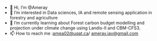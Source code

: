 - 👋 Hi, I’m @Ameray
- 👀 I’m interested in Data sciences, IA and remote sensing application in forestry and agriculture
- 🌱 I’m currently learning about Forest carbon budget modelling and projection under climate change using Landis-II and CBM-CFS3.
- 📫 How to reach me :amea02@uqat.ca/ ameray.iav@gmail.com

<!---
Ameray/Ameray is a ✨ special ✨ repository because its `README.md` (this file) appears on your GitHub profile.
You can click the Preview link to take a look at your changes.
--->
